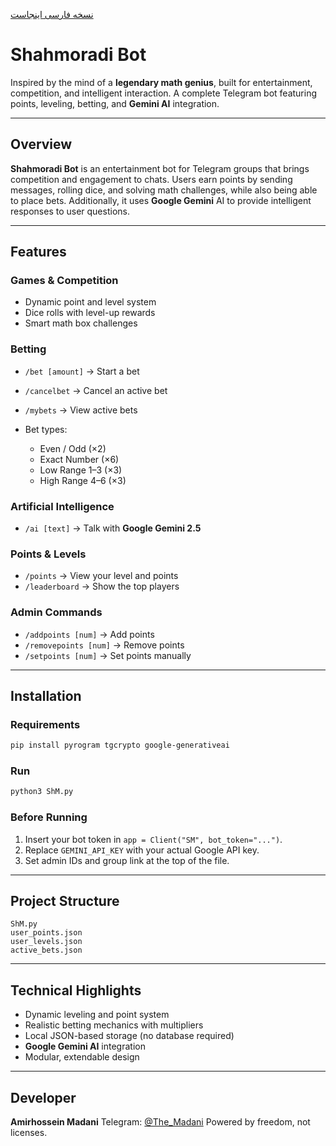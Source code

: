  [نسخه فارسی اینجاست](./README_FA.md)

# Shahmoradi Bot

Inspired by the mind of a **legendary math genius**, built for entertainment, competition, and intelligent interaction.
A complete Telegram bot featuring points, leveling, betting, and **Gemini AI** integration.

---

## Overview

**Shahmoradi Bot** is an entertainment bot for Telegram groups that brings competition and engagement to chats.
Users earn points by sending messages, rolling dice, and solving math challenges, while also being able to place bets.
Additionally, it uses **Google Gemini** AI to provide intelligent responses to user questions.

---

## Features

### Games & Competition

* Dynamic point and level system
* Dice rolls with level-up rewards
* Smart math box challenges

### Betting

* `/bet [amount]` → Start a bet
* `/cancelbet` → Cancel an active bet
* `/mybets` → View active bets
* Bet types:

  * Even / Odd (×2)
  * Exact Number (×6)
  * Low Range 1–3 (×3)
  * High Range 4–6 (×3)

### Artificial Intelligence

* `/ai [text]` → Talk with **Google Gemini 2.5**

### Points & Levels

* `/points` → View your level and points
* `/leaderboard` → Show the top players

### Admin Commands

* `/addpoints [num]` → Add points
* `/removepoints [num]` → Remove points
* `/setpoints [num]` → Set points manually

---

## Installation

### Requirements

```bash
pip install pyrogram tgcrypto google-generativeai
```

### Run

```bash
python3 ShM.py
```

### Before Running

1. Insert your bot token in `app = Client("SM", bot_token="...")`.
2. Replace `GEMINI_API_KEY` with your actual Google API key.
3. Set admin IDs and group link at the top of the file.

---

## Project Structure

```
ShM.py
user_points.json
user_levels.json
active_bets.json
```

---

## Technical Highlights

* Dynamic leveling and point system
* Realistic betting mechanics with multipliers
* Local JSON-based storage (no database required)
* **Google Gemini AI** integration
* Modular, extendable design

---

## Developer

**Amirhossein Madani**
Telegram: [@The_Madani](https://t.me/The_Madani)
Powered by freedom, not licenses.

